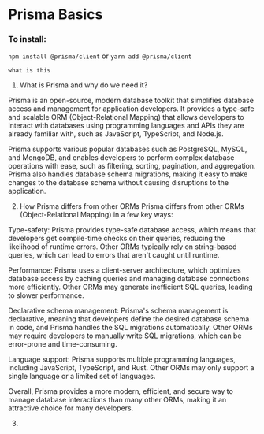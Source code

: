 # Prisma Basics

### To install:

`npm install @prisma/client`
or
`yarn add @prisma/client`

```
what is this
```

1. What is Prisma and why do we need it?

Prisma is an open-source, modern database toolkit that simplifies database access and management for application developers. It provides a type-safe and scalable ORM (Object-Relational Mapping) that allows developers to interact with databases using programming languages and APIs they are already familiar with, such as JavaScript, TypeScript, and Node.js.

Prisma supports various popular databases such as PostgreSQL, MySQL, and MongoDB, and enables developers to perform complex database operations with ease, such as filtering, sorting, pagination, and aggregation. Prisma also handles database schema migrations, making it easy to make changes to the database schema without causing disruptions to the application.

2. How Prisma differs from other ORMs
   Prisma differs from other ORMs (Object-Relational Mapping) in a few key ways:

Type-safety: Prisma provides type-safe database access, which means that developers get compile-time checks on their queries, reducing the likelihood of runtime errors. Other ORMs typically rely on string-based queries, which can lead to errors that aren't caught until runtime.

Performance: Prisma uses a client-server architecture, which optimizes database access by caching queries and managing database connections more efficiently. Other ORMs may generate inefficient SQL queries, leading to slower performance.

Declarative schema management: Prisma's schema management is declarative, meaning that developers define the desired database schema in code, and Prisma handles the SQL migrations automatically. Other ORMs may require developers to manually write SQL migrations, which can be error-prone and time-consuming.

Language support: Prisma supports multiple programming languages, including JavaScript, TypeScript, and Rust. Other ORMs may only support a single language or a limited set of languages.

Overall, Prisma provides a more modern, efficient, and secure way to manage database interactions than many other ORMs, making it an attractive choice for many developers.

3.
